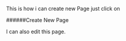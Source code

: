 This is how i can create new Page just click on

######Create New Page
I can also edit this page.